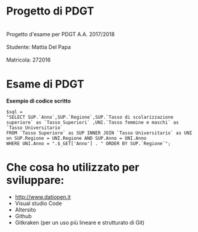 # Progetto di PDGT
<br />Progetto d'esame per PDGT A.A. 2017/2018<br />
<br />Studente:   Mattia Del Papa<br />
<br />Matricola:  272016<br />
# Esame di PDGT

**Esempio di codice scritto**
```
$sql = 
"SELECT SUP.`Anno`,SUP.`Regione`,SUP.`Tasso di scolarizzazione superiore` as `Tasso Superiori` ,UNI.`Tasso femmine e maschi` as `Tasso Universitario` 
FROM `Tasso Superiore` as SUP INNER JOIN `Tasso Universitario` as UNI on SUP.Regione = UNI.Regione AND SUP.Anno = UNI.Anno 
WHERE UNI.Anno = ".$_GET['Anno'] . " ORDER BY SUP.`Regione`";
```
# Che cosa ho utilizzato per sviluppare:
- http://www.datiopen.it 
- Visual studio Code
- Altersito
- Github
- Gitkraken (per un uso più lineare e strutturato di Git)
